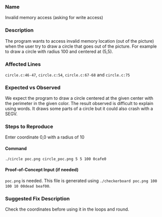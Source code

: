 ### Name
Invalid memory access (asking for write access)

### Description
The program wants to access invalid memory location (out of the picture) when the user try to draw a circle that goes out of the picture.
For example to draw a circle with radius 100 and centered at (5,5).

### Affected Lines
`circle.c:46-47`, `circle.c:54`, `circle.c:67-68` and `circle.c:75`

### Expected vs Observed
We expect the program to draw a circle centered at the given center with the perimeter in the given color.
The result observed is difficult to explain using words. It draws some parts of a circle but it could also crash with a SEGV.

### Steps to Reproduce
Enter coordinate 0,0 with a radius of 10

#### Command
```
./circle poc.png circle_poc.png 5 5 100 0cafe0
```

#### Proof-of-Concept Input (if needed)
`poc.png` is needed. This file is generated using `./checkerboard poc.png 100 100 10 00dead beaf00`.

### Suggested Fix Description
Check the coordinates before using it in the loops and round.

